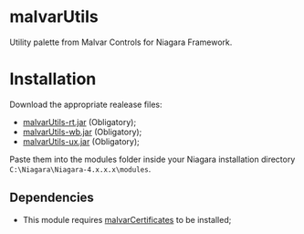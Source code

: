 # malvarUtils
Utility palette from Malvar Controls for Niagara Framework.

# Installation

Download the appropriate realease files:
- [malvarUtils-rt.jar](https://github.com/MalvarControls/malvarUtils/releases) (Obligatory);
- [malvarUtils-wb.jar](https://github.com/MalvarControls/malvarUtils/releases) (Obligatory);
- [malvarUtils-ux.jar](https://github.com/MalvarControls/malvarUtils/releases) (Obligatory);

Paste them into the modules folder inside your Niagara installation directory ```C:\Niagara\Niagara-4.x.x.x\modules```.

## Dependencies
- This module requires [malvarCertificates](https://github.com/MalvarControls/malvarCertificates) to be installed;
